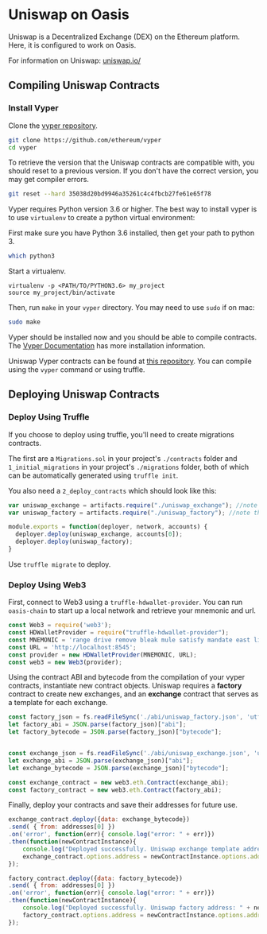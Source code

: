 # Uniswap on Oasis 

Uniswap is a Decentralized Exchange (DEX) on the Ethereum platform. Here, it is configured to work on Oasis.

For information on Uniswap: [uniswap.io/](https://uniswap.io/)

## Compiling Uniswap Contracts

### Install Vyper

Clone the [vyper repository](https://github.com/ethereum/vyper). 
```bash 
git clone https://github.com/ethereum/vyper
cd vyper
```
To retrieve the version that the Uniswap contracts are compatible with, you should reset to a previous version. If you don't have the correct version, you may get compiler errors. 
```bash
git reset --hard 35038d20bd9946a35261c4c4fbcb27fe61e65f78
```

Vyper requires Python version 3.6 or higher. The best way to install vyper is to use `virtualenv` to create a python virtual environment:

First make sure you have Python 3.6 installed, then get your path to python 3.
```bash
which python3
```
Start a virtualenv.
```
virtualenv -p <PATH/TO/PYTHON3.6> my_project
source my_project/bin/activate
```
Then, run `make` in your `vyper` directory. You may need to use `sudo` if on mac:
```bash
sudo make
```
Vyper should be installed now and you should be able to compile contracts. The [Vyper Documentation](https://vyper.readthedocs.io/en/latest/installing-vyper.html) has more installation information.

Uniswap Vyper contracts can be found at [this repository](https://github.com/Uniswap/contracts-vyper). 
You can compile using the `vyper` command or using truffle. 

## Deploying Uniswap Contracts

### Deploy Using Truffle

If you choose to deploy using truffle, you'll need to create migrations contracts. 

The first are a `Migrations.sol` in your project's `./contracts` folder and `1_initial_migrations` in your project's `./migrations` folder, both of which can be automatically generated using `truffle init`. 

You also need a `2_deploy_contracts` which should look like this:
```js
var uniswap_exchange = artifacts.require("./uniswap_exchange"); //note there is no ".vy"
var uniswap_factory = artifacts.require("./uniswap_factory"); //note there is no ".vy"

module.exports = function(deployer, network, accounts) {
  deployer.deploy(uniswap_exchange, accounts[0]);
  deployer.deploy(uniswap_factory);
}
```
Use `truffle migrate` to deploy.

### Deploy Using Web3

First, connect to Web3 using a `truffle-hdwallet-provider`. You can run `oasis-chain` to start up a local network and retrieve your mnemonic and url. 

```js
const Web3 = require('web3');
const HDWalletProvider = require("truffle-hdwallet-provider");
const MNEMONIC = 'range drive remove bleak mule satisfy mandate east lion minimum unfold ready';
const URL = 'http://localhost:8545';
const provider = new HDWalletProvider(MNEMONIC, URL);
const web3 = new Web3(provider);
```

Using the contract ABI and bytecode from the compilation of your vyper contracts, instantiate new contract objects. Uniswap requires a **factory** contract to create new exchanges, and an **exchange** contract that serves as a template for each exchange.

```js
const factory_json = fs.readFileSync('./abi/uniswap_factory.json', 'utf8');
let factory_abi = JSON.parse(factory_json)["abi"];
let factory_bytecode = JSON.parse(factory_json)["bytecode"];


const exchange_json = fs.readFileSync('./abi/uniswap_exchange.json', 'utf8');
let exchange_abi = JSON.parse(exchange_json)["abi"];
let exchange_bytecode = JSON.parse(exchange_json)["bytecode"];

const exchange_contract = new web3.eth.Contract(exchange_abi);
const factory_contract = new web3.eth.Contract(factory_abi);
```

Finally, deploy your contracts and save their addresses for future use.

```js
exchange_contract.deploy({data: exchange_bytecode})
.send( { from: addresses[0] })
.on('error', function(err){ console.log("error: " + err)})
.then(function(newContractInstance){
    console.log("Deployed successfully. Uniswap exchange template address: " + newContractInstance.options.address);
    exchange_contract.options.address = newContractInstance.options.address;
});

factory_contract.deploy({data: factory_bytecode})
.send( { from: addresses[0] })
.on('error', function(err){ console.log("error: " + err)})
.then(function(newContractInstance){
    console.log("Deployed successfully. Uniswap factory address: " + newContractInstance.options.address);
    factory_contract.options.address = newContractInstance.options.address;
});
```
